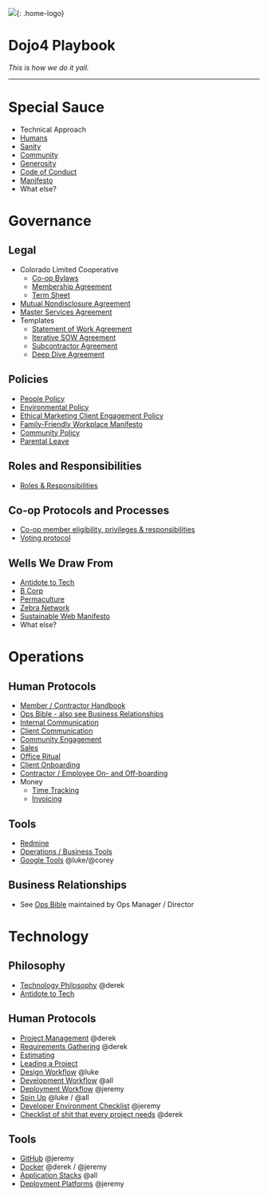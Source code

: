 ![](https://d2eslrut6bvw18.cloudfront.net/v2/39196/contents/em45qTbdWS0KWNAI/mw1920_linkedin--2020-04-27.png){: .home-logo}

# **Dojo4 Playbook**

*This is how we do it yall.*

-----

# **Special Sauce**

  - Technical Approach
  - [Humans](./humans.md)
  - [Sanity](./sanity.md)
  - [Community](./community.md)
  - [Generosity](./generosity.md)
  - [Code of Conduct](./code-of-conduct.md)
  - [Manifesto](./manifesto.md)
  - What else?
  
# **Governance**

## **Legal**

  - Colorado Limited Cooperative
      - [Co-op Bylaws](./bylaws.md)
      - [Membership
        Agreement](./membership-agreement.md)
      - [Term Sheet](./term-sheet.md)
  - [Mutual Nondisclosure Agreement](./mnda.md)
  - [Master Services Agreement](./msa.md)
  - Templates
      - [Statement of Work Agreement](./sow.md)
      - [Iterative SOW Agreement](./iterative-sow.md)
      - [Subcontractor Agreement](./subcontractor-agreement.md)
      - [Deep Dive Agreement](./deep-dive-agreement.md)


## **Policies**

  - [People Policy](./people-policy.md)
  - [Environmental Policy](./environmental_policy.md)
  - [Ethical Marketing Client Engagement Policy](./ethical-marketing-policy.md)
  - [Family-Friendly Workplace Manifesto](./family-friendly-workplace-manifesto.md)
  - [Community Policy](./community.md)
  - [Parental Leave](./parental-leave.md)


## **Roles and Responsibilities**

  - [Roles & Responsibilities](./roles.md)


## **Co-op Protocols and Processes**

  - [Co-op member eligibility, privileges & responsibilities](./eligibility.md)
  - [Voting protocol](./voting-protocol.md)


## **Wells We Draw From**

  - [Antidote to Tech](https://www.antidoteto.tech/)
  - [B Corp](./b-corp.md)
  - [Permaculture](./permaculture.md)
  - [Zebra Network](./zebra.md)
  - [Sustainable Web Manifesto](https://www.sustainablewebmanifesto.com/)
  - What else?


# **Operations**


## **Human Protocols**

  - [Member / Contractor Handbook](https://github.com/dojo4/policy/blob/master/hr.md)
  - [Ops Bible - also see Business Relationships](https://docs.google.com/document/d/1E6l0-SMJu3GN7ymCCEkxhJn6_kMbUijbKjqfOTme2-A/edit?usp=sharing)
  - [Internal Communication](./internal-comms.md)
  - [Client Communication](./client-comms.md)
  - [Community Engagement](./community.md)
  - [Sales](./sales.md)
  - [Office Ritual](./office-ritual.md)
  - [Client Onboarding](./client-onboarding.md)
  - [Contractor / Employee On- and Off-boarding](./people-onboarding.md)
  - Money
      - [Time Tracking](./time-tracking.md)
      - [Invoicing](./invoicing.md)


## **Tools**

  - [Redmine](./redmine.md)
  - [Operations / Business Tools](./biz-tools.md)
  - [Google Tools](./google-tools.md)
    @luke/@corey


## **Business Relationships**

  - See [Ops
    Bible](https://docs.google.com/document/d/1E6l0-SMJu3GN7ymCCEkxhJn6_kMbUijbKjqfOTme2-A/edit?usp=sharing)
    maintained by Ops Manager / Director


# **Technology**


## **Philosophy**

  - [Technology Philosophy](./tech-philosophy.md)
    @derek
  - [Antidote to Tech](http://antidoteto.tech)


## **Human Protocols**

  - [Project Management](./project-management.md)
    @derek
  - [Requirements Gathering](./requirements-gathering.md)
    @derek
  - [Estimating](./estimating.md)
  - [Leading a Project](leading-a-project.md)
  - [Design Workflow](./design-workflow.md) @luke
  - [Development Workflow](./dev-workflow.md)
    @all
  - [Deployment Workflow](./deployment-workflow.md)
    @jeremy
  - [Spin Up](./spin-up.md) @luke / @all
  - [Developer Environment Checklist](./env-checklist.md)  @jeremy
  - [Checklist of shit that every project needs](./project-checklist.md) @derek


## **Tools**

  - [GitHub](./github.md) @jeremy
  - [Docker](./docker.md) @derek /
    @jeremy
  - [Application Stacks](./application-stacks.md)
    @all
  - [Deployment Platforms](./deployment-platforms.md)
    @jeremy
